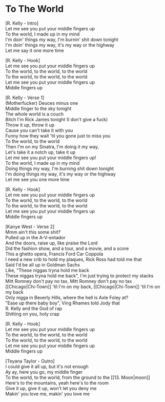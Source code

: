 # To The World

[R. Kelly - Intro]  
Let me see you put your middle fingers up  
To the world, I made up in my mind  
I'm doin' things my way, I'm burnin' shit down tonight  
I'm doin' things my way, it's my way or the highway  
Let me say it one more time  

[R. Kelly - Hook]  
Let me see you put your middle fingers up  
To the world, to the world, to the world  
To the world, to the world, to the world  
Let me see you put your middle fingers up  
Middle fingers up  

[R. Kelly - Verse 1]  
(Motherfucker) Deuces minus one  
Middle finger to the sky tonight  
The whole world is a couch  
Bitch I'm Rick James tonight (I don't give a fuck)  
Throw it up, throw it up  
Cause you can't take it with you  
Funny how they wait 'til you gone just to miss you  
To the world, to the world  
Then I'm on my Sinatra, I'm doing it my way,  
Let's take it a notch up, take it up  
Let me see you put your middle fingers up!  
To the world, I made up in my mind  
Doing things my way, I'm burning shit down tonight  
I'm doing things my way, it's my way or the highway  
Let me see you one more time  

[R. Kelly - Hook]  
Let me see you put your middle fingers up  
To the world, to the world, to the world  
To the world, to the world, to the world  
Let me see you put your middle fingers up  
Middle fingers up  

[Kanye West - Verse 2]  
Mmm ain't this some shit?  
Pulled up in the A-V-entador  
And the doors, raise up, like praise the Lord  
Did the fashion show, and a tour, and a movie, and a score  
This a ghetto opera, Francis Ford Car Coppola  
I need a new crib to hold my plaques, Rick Ross had told me that  
Said I'd be all up in Goldman Sachs  
Like, "These niggas tryna hold me back  
These niggas tryna hold me back", I'm just trying to protect my stacks  
Mitt Romney don't pay no tax, Mitt Romney don't pay no tax  
[[Chicago|Chi-Town]] 'til I'm on my back, [[Chicago|Chi-Town]] 'til I'm on my back  
Only nigga in Beverly Hills, where the hell is Axle Foley at?  
"Ease up there baby boy", Ving Rhames told Jody that  
R. Kelly and the God of rap  
Shitting on you, holy crap  

[R. Kelly - Hook]  
Let me see you put your middle fingers up  
To the world, to the world, to the world  
To the world, to the world, to the world  
Let me see you put your middle fingers up  
Middle fingers up  

[Teyana Taylor - Outro]  
I could give it all up, but it's not enough  
Ay ay, here you go, my middle finger  
To the world, to the world, from the ground to the [[13. Moon|moon]]  
Here's to the mountains, yeah here's to the room  
Give it up, give it up, won't let you deny me  
Makin' you love me, makin' you love me
